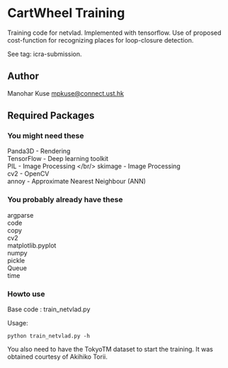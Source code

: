 # CartWheel Training
Training code for netvlad. Implemented with tensorflow. Use of proposed cost-function for recognizing places for loop-closure detection. 

See tag: icra-submission. 

## Author
Manohar Kuse <mpkuse@connect.ust.hk> <br/>


## Required Packages
### You might need these
Panda3D - Rendering <br/>
TensorFlow - Deep learning toolkit <br/>
PIL - Image Processing </br/>
skimage - Image Processing <br/>
cv2 - OpenCV <br/>
annoy - Approximate Nearest Neighbour (ANN) <br/>

### You probably already have these
argparse<br/>
code<br/>
copy<br/>
cv2<br/>
matplotlib.pyplot<br/>
numpy<br/>
pickle<br/>
Queue<br/>
time<br/>

### Howto use
Base code : train_netvlad.py

Usage:
```
python train_netvlad.py -h
```

You also need to have the TokyoTM dataset to start the training. It was obtained courtesy of Akihiko Torii. 



